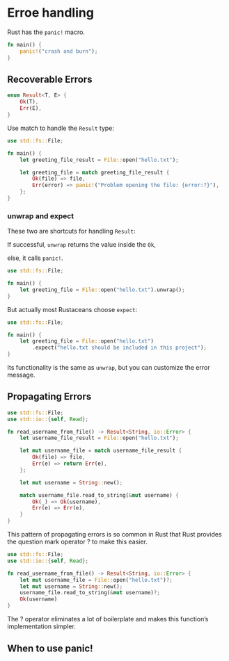 # Erroe handling

Rust has the `panic!` macro.

```rust
fn main() {
    panic!("crash and burn");
}
```

## Recoverable Errors

```rust
enum Result<T, E> {
    Ok(T),
    Err(E),
}
```

Use match to handle the `Result` type:

```rust
use std::fs::File;

fn main() {
    let greeting_file_result = File::open("hello.txt");

    let greeting_file = match greeting_file_result {
        Ok(file) => file,
        Err(error) => panic!("Problem opening the file: {error:?}"),
    };
}
```

### unwrap and expect

These two are shortcuts for handling `Result`:

If successful, `unwrap` returns the value inside the `Ok`,

else, it calls `panic!`.

```rust
use std::fs::File;

fn main() {
    let greeting_file = File::open("hello.txt").unwrap();
}
```

But actually most Rustaceans choose `expect`:

```rust
use std::fs::File;

fn main() {
    let greeting_file = File::open("hello.txt")
        .expect("hello.txt should be included in this project");
}
```

Its functionality is the same as `unwrap`, but you can customize the error message.

## Propagating Errors

```rust
use std::fs::File;
use std::io::{self, Read};

fn read_username_from_file() -> Result<String, io::Error> {
    let username_file_result = File::open("hello.txt");

    let mut username_file = match username_file_result {
        Ok(file) => file,
        Err(e) => return Err(e),
    };

    let mut username = String::new();

    match username_file.read_to_string(&mut username) {
        Ok(_) => Ok(username),
        Err(e) => Err(e),
    }
}
```

This pattern of propagating errors is so common in Rust that Rust provides the question mark operator ? to make this easier.

```rust
use std::fs::File;
use std::io::{self, Read};

fn read_username_from_file() -> Result<String, io::Error> {
    let mut username_file = File::open("hello.txt")?;
    let mut username = String::new();
    username_file.read_to_string(&mut username)?;
    Ok(username)
}
```

The ? operator eliminates a lot of boilerplate and makes this function’s implementation simpler.

## When to use panic!
